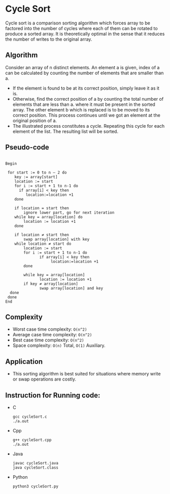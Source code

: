 # Cycle Sort
Cycle sort is a comparison sorting algorithm which forces array to be factored into the number of cycles where each of them can be rotated to produce a sorted array. It is theoretically optimal in the sense that it reduces the number of writes to the original array.

## Algorithm
Consider an array of n distinct elements. An element a is given, index of a can be calculated by counting the number of elements that are smaller than a.

* If the element is found to be at its correct position, simply leave it as it is.
* Otherwise, find the correct position of a by counting the total number of elements that are less than a. where it must be present in the sorted array. The other element b which is replaced is to be moved to its correct position. This process continues until we got an element at the original position of a.
* The illustrated process constitutes a cycle. Repeating this cycle for each element of the list. The resulting list will be sorted.

## Pseudo-code
```

Begin

 for start := 0 to n – 2 do
    key := array[start]
    location := start
    for i := start + 1 to n-1 do
      if array[i] < key then
         location:=location +1
    done

    if location = start then
        ignore lower part, go for next iteration
    while key = array[location] do
        location := location +1
    done

    if location ≠ start then
        swap array[location] with key
    while location ≠ start do
        location := start
        for i := start + 1 to n-1 do
               if array[i] < key then
                    location:=location +1
        done

        while key = array[location]
               location := location +1
        if key ≠ array[location]
               swap array[location] and key
  done
 done
End
```

## Complexity
-   Worst case time complexity:  `O(n^2)`
-   Average case time complexity:  `O(n^2)`
-   Best case time complexity:  `O(n^2)`
-   Space complexity:  `O(n)` Total, `O(1)` Auxiliary.

## Application
* This sorting algorithm is best suited for situations where memory write or swap operations are costly.

##  Instruction for Running code:
 - C
     ```
     gcc cycleSort.c
     ./a.out
     ```
 - Cpp

     ````
     g++ cycleSort.cpp
     ./a.out
     ````
- Java

    ```
    javac cycleSort.java
    java cycleSort.class
    ```
- Python
    ```
    python3 cycleSort.py
    ```
